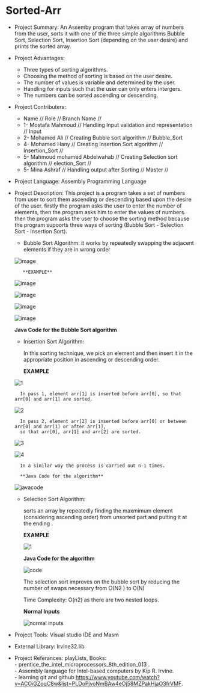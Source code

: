 # Sorted-Arr
- Project Summary:
An Assemby program that takes array of numbers from the user, sorts it with one of the three simple algorithms
Bubble Sort, Selection Sort, Insertion Sort (depending on the user desire) and prints the sorted array.

- Project Advantages:
	- Three types of sorting algorithms.
	- Choosing the method of sorting is based on the user desire.
	- The number of values is variable and determined by the user.
	- Handling for inputs such that the user can only enters intergers.
	- The numbers can be sorted ascending or descending.


- Project Contributers:	
	- Name	//					 	   Role //					           Branch Name //
	-	1- Mostafa Mahmoud //				Handling Input validation and representation //  	Input			
	-	2- Mohamed Ali //					Creating Bubble sort algorithm //				Bubble_Sort
	-	4- Mohamed Hany	//				Creating Insertion Sort algorithm //			Insertion_Sort //
	-	5- Mahmoud mohamed  Abdelwahab //				Creating Selection sort algorithm //			election_Sort //
	-	5- Mina Ashraf //					Handling  output after Sorting // 				Master //

	
- Project Language:		Assembly Programming Language 	



- Project Description:
This project is a program takes a set of numbers from user to sort them ascending or descending based upon 
the desire of the user. firstly the program asks the user to enter the number of elements, then the program
asks him to enter the values of numbers. then the program asks the user to choose the sorting method because 
the program supoorts three ways of sorting (Bubble Sort - Selection Sort - Insertion Sort).
	- Bubble Sort Algorithm:  it works by repeatedly swapping the adjacent elements if they are in wrong order
	
	![image](https://user-images.githubusercontent.com/76550923/103942137-95500580-5138-11eb-9338-bfe50df77a2e.png)
	
		 **EXAMPLE**
	![image](https://user-images.githubusercontent.com/76550923/103942433-0bed0300-5139-11eb-8a22-2ca20e19e3a6.png)
	
	![image](https://user-images.githubusercontent.com/76550923/103942498-27f0a480-5139-11eb-8b10-96c1310b3d56.png)
	
	![image](https://user-images.githubusercontent.com/76550923/103942592-50789e80-5139-11eb-99c6-74233562056c.png)
	
	![image](https://user-images.githubusercontent.com/76550923/103942619-59697000-5139-11eb-9e59-91ffe6db5a8f.png)
	
	
	**Java Code for the Bubble Sort algorithm**
	
	
	
		

	- Insertion Sort Algorithm: 
	
		In this sorting technique, we pick an element and then insert it in the appropriate 
		position in ascending or descending order.

		 **EXAMPLE**
		
	![1](https://user-images.githubusercontent.com/48108210/104019934-1228c100-51c5-11eb-88bc-af0c4a9e2335.png)
		
		In pass 1, element arr[1] is inserted before arr[0], so that arr[0] and arr[1] are sorted.

	![2](https://user-images.githubusercontent.com/48108210/104020179-79467580-51c5-11eb-90e3-84c673ea73b3.png)
	
		In pass 2, element arr[2] is inserted before arr[0] or between arr[0] and arr[1] or after arr[1], 
		so that arr[0], arr[1] and arr[2] are sorted.

	![3](https://user-images.githubusercontent.com/48108210/104020414-dcd0a300-51c5-11eb-9e50-a1af15db08c1.png)
	
	![4](https://user-images.githubusercontent.com/48108210/104020591-202b1180-51c6-11eb-86fd-d410ed00bade.png)
	
		In a similar way the process is carried out n-1 times.

		**Java Code for the algorithm**
	![javacode](https://user-images.githubusercontent.com/48108210/104022566-22429f80-51c9-11eb-8917-b7d2a8647cbb.png)
	
	 - Selection Sort Algorithm: 
	 
	   sorts an array by repeatedly finding the maxmimum element (considering ascending order) 
	   from unsorted part and putting it at the ending .
	   
	   **EXAMPLE**
	   
	   ![1](https://user-images.githubusercontent.com/47304558/104108466-7fc01480-52cd-11eb-9a38-d81ca8e23187.jpg)
	   
	    **Java Code for the algorithm**
	    
	    
	    
          ![code](https://user-images.githubusercontent.com/47304558/104109350-9e2a0e00-52d5-11eb-9926-911f4d78ad42.jpg)

	   
	   
	   
	    
	    The selection sort improves on the bubble sort by reducing  the number of swaps necessary from O(N2 ) to O(N)
	    
	    Time Complexity: O(n2) as there are two nested loops.
	    
	    **Normal Inputs**
	    
	    ![normal inputs](https://user-images.githubusercontent.com/47304558/104109653-d848df00-52d8-11eb-9abd-93519ae91870.jpg)

            




- Project Tools:		Visual studio IDE and Masm 

- External Library:		Irvine32.lib

- Project Referances: playLists, 
		Books:  
		- prentice_the_intel_microprocessors_8th_edition_013 .                                 
		- Assembly language for Intel-based computers by Kip R. Irvine.                             
		- learning git and github https://www.youtube.com/watch?v=ACOiGZoqC8w&list=PLDoPjvoNmBAw4eOj58MZPakHjaO3frVMF.

